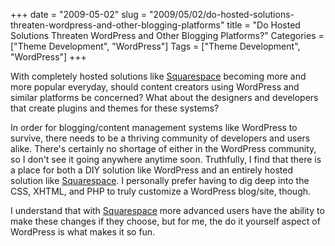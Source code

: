 +++
date = "2009-05-02"
slug = "2009/05/02/do-hosted-solutions-threaten-wordpress-and-other-blogging-platforms"
title = "Do Hosted Solutions Threaten WordPress and Other Blogging Platforms?"
Categories = ["Theme Development", "WordPress"]
Tags = ["Theme Development", "WordPress"]
+++

With completely hosted solutions like [Squarespace](http://www.squarespace.com/) becoming more and more popular everyday, should content creators using WordPress and similar platforms be concerned? What about the designers and developers that create plugins and themes for these systems?

In order for blogging/content management systems like WordPress to survive, there needs to be a thriving community of developers and users alike. There's certainly no shortage of either in the WordPress community, so I don't see it going anywhere anytime soon. Truthfully, I find that there is a place for both a DIY solution like WordPress and an entirely hosted solution like [Squarespace](http://www.squarespace.com/). I personally prefer having to dig deep into the CSS, XHTML, and PHP to truly customize a WordPress blog/site, though.

I understand that with [Squarespace](http://www.squarespace.com/) more advanced users have the ability to make these changes if they choose, but for me, the do it yourself aspect of WordPress is what makes it so fun.
